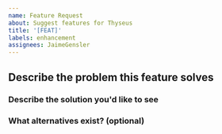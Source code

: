 ```yaml
---
name: Feature Request
about: Suggest features for Thyseus
title: '[FEAT]'
labels: enhancement
assignees: JaimeGensler
---
```


## Describe the problem this feature solves

### Describe the solution you'd like to see

### What alternatives exist? (optional)
